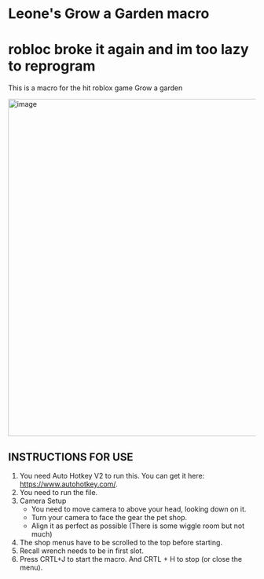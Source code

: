 # Leone's Grow a Garden macro
# robloc broke it again and im too lazy to reprogram
This is a macro for the hit roblox game Grow a garden

<img width="520" height="688" alt="image" src="https://github.com/user-attachments/assets/fa412e7e-04c8-4862-a8be-2e25a5aeaf91" />

## INSTRUCTIONS FOR USE
  1. You need Auto Hotkey V2 to run this. You can get it here: https://www.autohotkey.com/.
  2. You need to run the file.
  3. Camera Setup
     - You need to move camera to above your head, looking down on it.
     - Turn your camera to face the gear the pet shop.
     - Align it as perfect as possible (There is some wiggle room but not much)
  4. The shop menus have to be scrolled to the top before starting.
  5. Recall wrench needs to be in first slot.
  6. Press CRTL+J to start the macro. And CRTL + H to stop (or close the menu).
